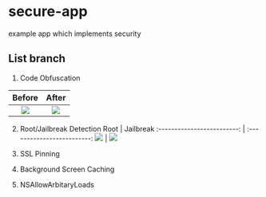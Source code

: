 # secure-app
example app which implements security

## List branch
1. Code Obfuscation

Before | After 
:-------------------------: | :-------------------------: 
![](https://user-images.githubusercontent.com/15220788/110627212-42e0a300-81d4-11eb-8208-e2443ac9e61c.png) | ![](https://user-images.githubusercontent.com/15220788/110627392-7fac9a00-81d4-11eb-9616-1e5152186388.png)


2. Root/Jailbreak Detection
Root | Jailbreak
:-------------------------: | :-------------------------:
![](https://user-images.githubusercontent.com/15220788/110627764-efbb2000-81d4-11eb-9ee5-a5843028f9af.gif)  |  ![](https://user-images.githubusercontent.com/15220788/110628449-97d0e900-81d5-11eb-987d-32300f74d092.gif)

5. SSL Pinning
6. Background Screen Caching
7. NSAllowArbitaryLoads
